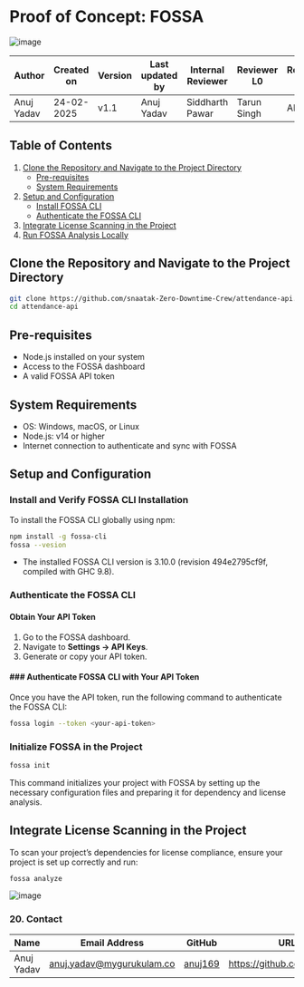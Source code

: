 # Proof of Concept: FOSSA

![image](https://github.com/user-attachments/assets/86a0c88f-ce68-4109-a516-6845510dd535)


| **Author** | **Created on** | **Version** | **Last updated by** | **Internal Reviewer** | **Reviewer L0** | **Reviewer L1** | **Reviewer L2** |
|------------|--------------|-------------|----------------|-----------------|-------------|-------------|-------------|
| Anuj Yadav | 24-02-2025   | v1.1        | Anuj Yadav     | Siddharth Pawar | Tarun Singh | Abhishek    | Abhishek Dubey |

## Table of Contents
1. [Clone the Repository and Navigate to the Project Directory
](#clone-the-repository-and-navigate-to-the-project-directory)
   - [Pre-requisites](#pre-requisites)
   - [System Requirements](#system-requirements)
2. [Setup and Configuration](#setup-and-configuration)
   - [Install FOSSA CLI](#install-fossa-cli)
   - [Authenticate the FOSSA CLI](#authenticate-the-fossa-cli)
3. [Integrate License Scanning in the Project](#integrate-license-scanning-in-the-project)
4. [Run FOSSA Analysis Locally](#run-fossa-analysis-locally)

## Clone the Repository and Navigate to the Project Directory

```bash
git clone https://github.com/snaatak-Zero-Downtime-Crew/attendance-api.git
cd attendance-api
```

## Pre-requisites
- Node.js installed on your system
- Access to the FOSSA dashboard
- A valid FOSSA API token

## System Requirements
- OS: Windows, macOS, or Linux
- Node.js: v14 or higher
- Internet connection to authenticate and sync with FOSSA

## Setup and Configuration

### Install and Verify FOSSA CLI Installation

To install the FOSSA CLI globally using npm:

```bash
npm install -g fossa-cli
fossa --vesion
```
- The installed FOSSA CLI version is 3.10.0 (revision 494e2795cf9f, compiled with GHC 9.8).

### Authenticate the FOSSA CLI

#### Obtain Your API Token
1. Go to the FOSSA dashboard.
2. Navigate to **Settings → API Keys**.
3. Generate or copy your API token.

#### ### Authenticate FOSSA CLI with Your API Token

Once you have the API token, run the following command to authenticate the FOSSA CLI:

```bash
fossa login --token <your-api-token>
```

### Initialize FOSSA in the Project

```bash
fossa init
```
This command initializes your project with FOSSA by setting up the necessary configuration files and preparing it for dependency and license analysis.

## Integrate License Scanning in the Project

To scan your project’s dependencies for license compliance, ensure your project is set up correctly and run:

```bash
fossa analyze
```
![image](https://github.com/user-attachments/assets/e215f0a3-421a-4eeb-ac0d-806fc0252003)


### 20. Contact
| Name | Email Address | GitHub | URL |
|------|--------------|--------|-----|
| Anuj Yadav | anuj.yadav@mygurukulam.co | [anuj169](https://github.com/anuj169) | https://github.com/anuj169 |



